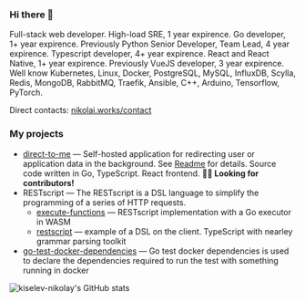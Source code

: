 ### Hi there 👋
Full-stack web developer. High-load SRE, 1 year expirence. Go developer, 1+ year expirence. Previously Python Senior Developer, Team Lead, 4 year expirence. Typescript developer, 4+ year expirence. React and React Native, 1+ year expirence. Previously VueJS developer, 3 year expirence. Well know Kubernetes, Linux, Docker, PostgreSQL, MySQL, InfluxDB, Scylla, Redis, MongoDB, RabbitMQ, Traefik, Ansible, C++, Arduino, Tensorflow, PyTorch.

Direct contacts: [nikolai.works/contact](https://nikolai.works/contact)

### My projects
+ [direct-to-me](https://github.com/kiselev-nikolay/direct-to-me) &mdash; Self-hosted application for redirecting user or application data in the background. See [Readme](https://github.com/kiselev-nikolay/direct-to-me) for details. Source code written in Go, TypeScript. React frontend. __👨‍🏭 Looking for contributors!__
+ RESTscript &mdash; The RESTscript is a DSL language to simplify the programming of a series of HTTP requests.
  + [execute-functions](https://github.com/kiselev-nikolay/execute-functions) &mdash; RESTscript implementation with a Go executor in WASM
  + [restscript](https://github.com/kiselev-nikolay/restscript) &mdash; example of a DSL on the client. TypeScript with nearley grammar parsing toolkit
+ [go-test-docker-dependencies](https://github.com/kiselev-nikolay/go-test-docker-dependencies) &mdash; Go test docker dependencies is used to declare the dependencies required to run the test with something running in docker

![kiselev-nikolay's GitHub stats](https://github-readme-stats.vercel.app/api?username=kiselev-nikolay&show_icons=true&title_color=fff&icon_color=79ff97&text_color=9f9f9f&bg_color=151515)
